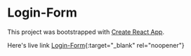 # Login-Form

This project was bootstrapped with [Create React App](https://github.com/facebook/create-react-app).

Here's live link [Login-Form](https://login-form-azure.vercel.app/){:target="_blank" rel="noopener"}
